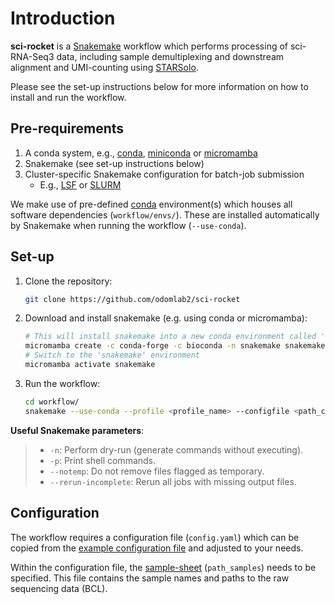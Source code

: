 # Introduction

**sci-rocket** is a [Snakemake](https://snakemake.readthedocs.io/en/stable/) workflow which performs processing of sci-RNA-Seq3 data, including sample demultiplexing and downstream alignment and UMI-counting using [STARSolo](https://github.com/alexdobin/STAR).

Please see the set-up instructions below for more information on how to install and run the workflow.

## Pre-requirements

1. A conda system, e.g., [conda](https://docs.conda.io/en/latest/), [miniconda](https://docs.conda.io/en/latest/miniconda.html) or [micromamba](https://micromamba.readthedocs.io/en/latest/)
2. Snakemake (see set-up instructions below)
3. Cluster-specific Snakemake configuration for batch-job submission
      * E.g., [LSF](https://github.com/Snakemake-Profiles/lsf) or [SLURM](https://github.com/Snakemake-Profiles/slurm)

We make use of pre-defined [conda](https://docs.conda.io/en/latest/) environment(s) which houses all software dependencies (`workflow/envs/`). These are installed automatically by Snakemake when running the workflow (`--use-conda`).

## Set-up

1. Clone the repository:

      ```bash
      git clone https://github.com/odomlab2/sci-rocket
      ```

2. Download and install snakemake (e.g. using conda or micromamba):

      ```bash
      # This will install snakemake into a new conda environment called 'snakemake'
      micromamba create -c conda-forge -c bioconda -n snakemake snakemake
      # Switch to the 'snakemake' environment
      micromamba activate snakemake
      ```

3. Run the workflow:

      ```bash
      cd workflow/
      snakemake --use-conda --profile <profile_name> --configfile <path_config>
      ```

**Useful Snakemake parameters**:

> * `-n`: Perform dry-run (generate commands without executing).
> * `-p`: Print shell commands.
> * `--notemp`: Do not remove files flagged as temporary.
> * `--rerun-incomplete`: Rerun all jobs with missing output files.

## Configuration

The workflow requires a configuration file (`config.yaml`) which can be copied from the [example configuration file](https://github.com/odomlab2/sci-rocket/blob/main/workflow/examples/example_config.yaml) and adjusted to your needs.

Within the configuration file, the [sample-sheet](overview_files.md) (`path_samples`) needs to be specified. This file contains the sample names and paths to the raw sequencing data (BCL).
